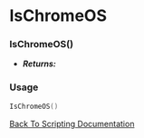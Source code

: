 # IsChromeOS

### IsChromeOS()
- ***Returns:*** 

### Usage

```Lua
IsChromeOS()
```


[Back To Scripting Documentation](../README.md)
